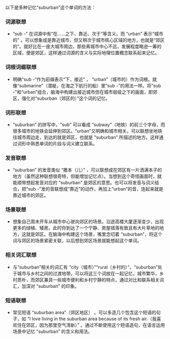 以下是多种记忆“suburban”这个单词的方法：

### 词源联想
 - “sub -” 在词源中有“在……之下、靠近、次于”等含义，而 “urban” 表示“城市的” 。可以想象成是靠近城市，但又稍次于城市核心区域的地方，也就是“郊区的”。就好比在一座大城市周边，那些离城市中心不远，发展程度略逊一筹的区域，便是郊区，这样通过词源的含义与实际地理位置概念联系起来记忆。

### 词根词缀联想
 - 明确“sub -”作为前缀表示“下，接近” ， “urban”（城市的）作为词根。就像“submarine”（潜艇，在海之下航行的船）里“sub -”的用法一样。将“sub -”和“urban”组合，脑海中构建出接近城市但在城市层级之下的画面，即郊区，强化对“suburban（郊区的）”这个词的记忆。

### 词形联想
 - “suburban” 的拼写中，“sub” 可以看成 “subway”（地铁）的前三个字母，而很多城市的地铁会延伸到郊区。“urban”又明确和城市相关。可以联想坐地铁往城市周边走，到达的就是郊区，也就是 “suburban” 所描述的地方。这样通过词形中熟悉单词的片段与词义建立联系。

### 发音联想
 - “suburban” 的发音类似 “撒本（儿）” ，可以联想成在郊区有一片洒满本子的地方（虽然这种联想很奇特，但能增加记忆点）。当想到这个奇怪画面时，就能顺带想起发音对应的 “suburban” 是郊区的意思。也可以将发音与词义结合，把“sub -”发的音联想成“靠近”的动作，再加上“urban”的音，连起来就是靠近城市的郊区。

### 场景联想
 - 想象自己周末开车从城市中心驶向郊区的场景。沿途高楼大厦逐渐变少，出现更多的绿植、矮房。此时你到达了一个宁静、房屋错落有致且有大片草地的地方，这就是郊区。在脑海中构建这个场景，嘴里念叨着 “suburban”，将这个词与郊区的场景紧密关联，以后想到郊区场景就能想起这个单词。

### 相关词汇联想
 - 与“suburban”相关的词汇有 “city（城市）”“rural（乡村的）”。“suburban”处于城市与乡村之间的过渡地带。可以将这三个词放在一起记忆，城市繁华，乡村质朴，而郊区兼具一些城市便利和乡村宁静的特点，通过对比和联系相关词汇，加深对 “suburban” 的印象。

### 短语联想
 - 常见短语 “suburban area”（郊区地区） 。可以多造几个包含这个短语的句子，如 “I love living in the suburban area because of its fresh air.（我喜欢住在郊区，因为那里空气清新）” 。通过不断使用这个短语造句，在语言运用场景中记忆 “suburban” 的含义和用法。 